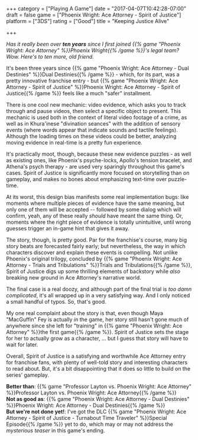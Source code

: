 +++
category = ["Playing A Game"]
date = "2017-04-07T10:42:28-07:00"
draft = false
game = ["Phoenix Wright: Ace Attorney - Spirit of Justice"]
platform = ["3DS"]
rating = ["Good"]
title = "Keeping Justice Alive"

+++

<i>Has it really been over <b>ten years</b> since I first joined {{% game "Phoenix Wright: Ace Attorney" %}}Phoenix Wright{{% /game %}}'s legal team?  Wow.  Here's to ten more, old friend.</i>

It's been three years since {{% game "Phoenix Wright: Ace Attorney - Dual Destinies" %}}Dual Destinies{{% /game %}} - which, for its part, was a pretty innovative franchise entry - but {{% game "Phoenix Wright: Ace Attorney - Spirit of Justice" %}}Phoenix Wright: Ace Attorney - Spirit of Justice{{% /game %}} feels like a much "safer" installment.

There is one cool new mechanic: video evidence, which asks you to track through and pause videos, then select a specific object to present.  This mechanic is used both in the context of literal video footage of a crime, as well as in Khura'inese "divination seances" with the addition of sensory events (where words appear that indicate sounds and tactile feelings).  Although the loading times on these videos could be better, analyzing moving evidence in real-time is a pretty fun experience.

It's practically moot, though, because these new evidence puzzles - as well as existing ones, like Phoenix's psyche-locks, Apollo's tension bracelet, and Athena's psych therapy - are used very sparingly throughout this game's cases.  Spirit of Justice is significantly more focused on storytelling than on gameplay, and makes no bones about emphasizing text-time over puzzle-time.

At its worst, this design bias manifests some real implementation bugs: like moments where multiple pieces of evidence have the same meaning, but only one of them will be accepted -- followed by some dialog which will confirm, yeah, any of these really <i>should</i> have meant the same thing.  Or, moments where the right piece of evidence is totally unintuitive, until wrong guesses trigger an in-game hint that gives it away.

The story, though, is pretty good.  Par for the franchise's course, many big story beats are forecasted fairly early; but nevertheless, the way in which characters discover and explain these events is compelling.  Not unlike Phoenix's original trilogy, concluded by {{% game "Phoenix Wright: Ace Attorney - Trials and Tribulations" %}}Trials and Tribulations{{% /game %}}, Spirit of Justice digs up some thrilling elements of backstory while <i>also</i> breaking new ground in Ace Attorney's narrative world.

The final case is a real doozy, and although part of the final trial is <i>too damn complicated</i>, it's all wrapped up in a very satisfying way.  And I only noticed a small handful of typos.  So, that's good.

My one real complaint about the story is that, even though Maya "MacGuffin" Fey is actually <i>in</i> the game, her story still hasn't gone much of anywhere since she left for "training" in {{% game "Phoenix Wright: Ace Attorney" %}}the first game{{% /game %}}.  Spirit of Justice sets the stage for her to actually grow as a character, ... but I guess that story will have to wait for later.

Overall, Spirit of Justice is a satisfying and worthwhile Ace Attorney entry for franchise fans, with plenty of well-told story and interesting characters to read about.  But, it's a bit disappointing that it does so little to build on the series' gameplay.

<b>Better than</b>: {{% game "Professor Layton vs. Phoenix Wright: Ace Attorney" %}}Professor Layton vs. Phoenix Wright: Ace Attorney{{% /game %}}  
<b>Not as good as</b>: {{% game "Phoenix Wright: Ace Attorney - Dual Destinies" %}}Phoenix Wright: Ace Attorney - Dual Destinies{{% /game %}}  
<b>But we're not done yet!</b>: I've got the DLC {{% game "Phoenix Wright: Ace Attorney - Spirit of Justice - Turnabout Time Traveler" %}}Special Episode{{% /game %}} yet to do, which may or may not address the <i>mysterious teaser</i> in this game's ending.
